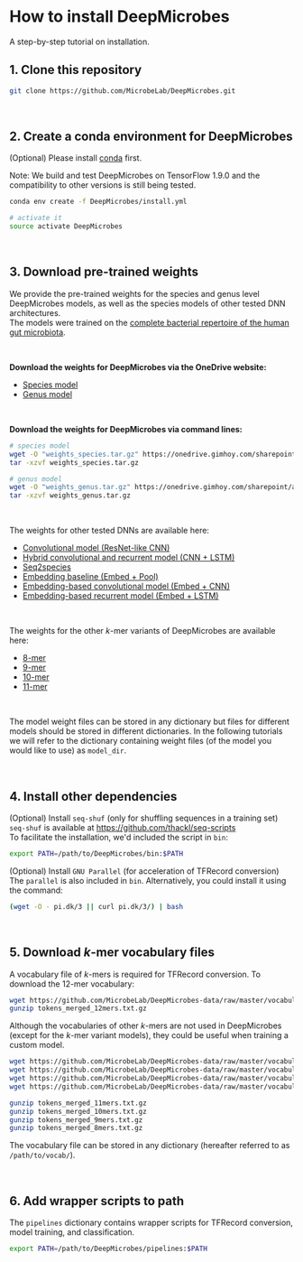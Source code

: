 # How to install DeepMicrobes

A step-by-step tutorial on installation.

## 1. Clone this repository

```sh
git clone https://github.com/MicrobeLab/DeepMicrobes.git
```

<br>

## 2. Create a conda environment for DeepMicrobes

(Optional) Please install [conda](https://docs.conda.io/projects/conda/en/latest/user-guide/install/linux.html) first.

Note: We build and test DeepMicrobes on TensorFlow 1.9.0 and the compatibility to other versions is still being tested. 

```sh
conda env create -f DeepMicrobes/install.yml

# activate it
source activate DeepMicrobes
```

<br>

## 3. Download pre-trained weights

We provide the pre-trained weights for the species and genus level DeepMicrobes models, as well as the species models of other tested DNN architectures. <br>
The models were trained on the [complete bacterial repertoire of the human gut microbiota](https://www.nature.com/articles/s41586-019-0965-1).

<br>

<b>Download the weights for DeepMicrobes via the OneDrive website: </b>
* [Species model](https://mail2sysueducn-my.sharepoint.com/:u:/g/personal/liangqx7_mail2_sysu_edu_cn/ESA-ZvpuYjpFjLydoe6O9v8BK9nOnqkvGo9jninzTa9WKg?e=3rDFBd)
* [Genus model](https://mail2sysueducn-my.sharepoint.com/:u:/g/personal/liangqx7_mail2_sysu_edu_cn/EdmvxWRsEPxMvBAecrE8XD0BpH5fGBq-eTCGDqAUrJ0uLw?e=lLE7FB)

<br>

<b>Download the weights for DeepMicrobes via command lines: </b>

```sh
# species model
wget -O "weights_species.tar.gz" https://onedrive.gimhoy.com/sharepoint/aHR0cHM6Ly9tYWlsMnN5c3VlZHVjbi1teS5zaGFyZXBvaW50LmNvbS86dTovZy9wZXJzb25hbC9saWFuZ3F4N19tYWlsMl9zeXN1X2VkdV9jbi9FU0EtWnZwdVlqcEZqTHlkb2U2Tzl2OEJLOW5PbnFrdkdvOWpuaW56VGE5V0tnP2U9dGo2b3Vo.weights_species.tar.gz
tar -xzvf weights_species.tar.gz

# genus model
wget -O "weights_genus.tar.gz" https://onedrive.gimhoy.com/sharepoint/aHR0cHM6Ly9tYWlsMnN5c3VlZHVjbi1teS5zaGFyZXBvaW50LmNvbS86dTovZy9wZXJzb25hbC9saWFuZ3F4N19tYWlsMl9zeXN1X2VkdV9jbi9FZG12eFdSc0VQeE12QkFlY3JFOFhEMEJwSDVmR0JxLWVUQ0dEcUFVckowdUx3P2U9bExFN0ZC.weights_genus.tar.gz
tar -xzvf weights_genus.tar.gz
```

<br>

The weights for other tested DNNs are available here:
* [Convolutional model (ResNet-like CNN)](https://mail2sysueducn-my.sharepoint.com/:u:/g/personal/liangqx7_mail2_sysu_edu_cn/EQNhB-U1upFNtZZlzdOVLBgBtsCs-fcz00px6TERDFqOVw?e=Clk6dl)
* [Hybrid convolutional and recurrent model (CNN + LSTM)](https://mail2sysueducn-my.sharepoint.com/:u:/g/personal/liangqx7_mail2_sysu_edu_cn/EZiexqRsqABBisev9p50J94BNiAjQSRgxk1exjnNB8pR-g?e=Lw8urK)
* [Seq2species](https://mail2sysueducn-my.sharepoint.com/:u:/g/personal/liangqx7_mail2_sysu_edu_cn/EXi8l1a1ZQdOhER-j_RzJeoBydK5g_iY3tReU0sxCDF1_Q?e=3lKtjr)
* [Embedding baseline (Embed + Pool)](https://mail2sysueducn-my.sharepoint.com/:u:/g/personal/liangqx7_mail2_sysu_edu_cn/Ea4Lt-PGeQ5OlHMESsolM6MBt7aASsQbplNFxnmZrXeugg?e=WZamVV)
* [Embedding-based convolutional model (Embed + CNN)](https://mail2sysueducn-my.sharepoint.com/:u:/g/personal/liangqx7_mail2_sysu_edu_cn/Ecp123o3q05Khiv40JwlPLEBxLMsjFW6yTgQADMBuaQuVw?e=6Vi1ia)
* [Embedding-based recurrent model (Embed + LSTM)](https://mail2sysueducn-my.sharepoint.com/:u:/g/personal/liangqx7_mail2_sysu_edu_cn/EWtuF62RGO9Auc3zFXRQtjQBzh48Ku9kFuqV10IAPlP-fg?e=e6k69X)

<br>

The weights for the other <i>k</i>-mer variants of DeepMicrobes are available here:
* [8-mer](https://mail2sysueducn-my.sharepoint.com/:u:/g/personal/liangqx7_mail2_sysu_edu_cn/EfN_S0kOGzZIpnFORqL-gmEBimBN5sDcCeherfOQiPqeeQ?e=lCi1Bg)
* [9-mer](https://mail2sysueducn-my.sharepoint.com/:u:/g/personal/liangqx7_mail2_sysu_edu_cn/ERFGWt-3UvBKqOfG0tnNMMYBiVsz0ON-sQTzMB0asnCYJA?e=dHpzSm)
* [10-mer](https://mail2sysueducn-my.sharepoint.com/:u:/g/personal/liangqx7_mail2_sysu_edu_cn/EdNX8OcMjtxJj9_Qk94EXL8BM4yku1PT0Z6JPl5wgBmrdw?e=nXtSqs)
* [11-mer](https://mail2sysueducn-my.sharepoint.com/:u:/g/personal/liangqx7_mail2_sysu_edu_cn/EZZj2aa9wkVHquvhT52sXBsBvvSU5PCm-0pheeEzA4mEyg?e=8eSRzA)

<br>

The model weight files can be stored in any dictionary but files for different models should be stored in different dictionaries. 
In the following tutorials we will refer to the dictionary containing weight files (of the model you would like to use) as `model_dir`. 

<br>

## 4. Install other dependencies

(Optional) Install `seq-shuf` (only for shuffling sequences in a training set) <br>
`seq-shuf` is available at https://github.com/thackl/seq-scripts <br>
To facilitate the installation, we'd included the script in `bin`:

```sh
export PATH=/path/to/DeepMicrobes/bin:$PATH
```


(Optional) Install `GNU Parallel` (for acceleration of TFRecord conversion) <br>
The `parallel` is also included in `bin`. Alternatively, you could install it using the command:

```sh
(wget -O - pi.dk/3 || curl pi.dk/3/) | bash
```

<br>

## 5. Download <i>k</i>-mer vocabulary files

A vocabulary file of <i>k</i>-mers is required for TFRecord conversion. To download the 12-mer vocabulary:

```sh
wget https://github.com/MicrobeLab/DeepMicrobes-data/raw/master/vocabulary/tokens_merged_12mers.txt.gz
gunzip tokens_merged_12mers.txt.gz
```

Although the vocabularies of other <i>k</i>-mers are not used in DeepMicrobes (except for the <i>k</i>-mer variant models), they could be useful when training a custom model.

```sh
wget https://github.com/MicrobeLab/DeepMicrobes-data/raw/master/vocabulary/tokens_merged_11mers.txt.gz
wget https://github.com/MicrobeLab/DeepMicrobes-data/raw/master/vocabulary/tokens_merged_10mers.txt.gz
wget https://github.com/MicrobeLab/DeepMicrobes-data/raw/master/vocabulary/tokens_merged_9mers.txt.gz
wget https://github.com/MicrobeLab/DeepMicrobes-data/raw/master/vocabulary/tokens_merged_8mers.txt.gz

gunzip tokens_merged_11mers.txt.gz
gunzip tokens_merged_10mers.txt.gz
gunzip tokens_merged_9mers.txt.gz
gunzip tokens_merged_8mers.txt.gz
```

The vocabulary file can be stored in any dictionary (hereafter referred to as `/path/to/vocab/`). 

<br>

## 6. Add wrapper scripts to path

The `pipelines` dictionary contains wrapper scripts for TFRecord conversion, model training, and classification. 

```sh
export PATH=/path/to/DeepMicrobes/pipelines:$PATH
```



